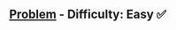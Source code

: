 [Problem](https://www.hackerrank.com/challenges/between-two-sets/problem) - Difficulty: Easy :white_check_mark:
---
